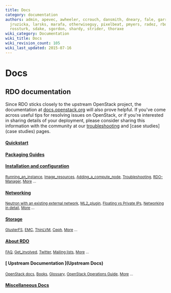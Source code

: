```yaml
---
title: Docs
category: documentation
authors: admin, apevec, awheeler, ccrouch, dansmith, dneary, fale, garrett, jlibosva,
  jruzicka, larsks, marafa, otherwiseguy, pixelbeat, pmyers, radez, rbowen, rkukura,
  rossturk, sdake, sgordon, shardy, strider, thoraxe
wiki_category: Documentation
wiki_title: Docs
wiki_revision_count: 105
wiki_last_updated: 2015-07-16
---
```


# Docs

## RDO documentation

Since RDO sticks closely to the upstream OpenStack project, the documentation at [docs.openstack.org](http://docs.openstack.org) will also prove helpful. If you've come across useful tips for resolving issues on OpenStack, or if you're interested in sharing details of your deployment, please consider sharing this information with the community at our [troubleshooting](troubleshooting) and [case studies](case studies) pages.

#### [Quickstart](Quickstart)

#### [Packaging Guides](https://rdoproject.org/packaging/index.html)

#### [ Installation and configuration](Install)

<small>[Running_an_instance](Running_an_instance), [Image_resources](Image_resources), [Adding_a_compute_node](Adding_a_compute_node), [Troubleshooting](Troubleshooting), [RDO-Manager](RDO-Manager), [More](Install) ...</small>

#### [ Networking ](Docs/Networking)

<small>[Neutron with an existing external network](Neutron_with_existing_external_network), [ML2_plugin](ML2_plugin), [Floating vs Private IPs](Difference_between_Floating_IP_and_private_IP), [Networking in detail](Networking_in_too_much_detail), [More](Docs/Networking) ... </small>

#### [ Storage ](Docs/Storage)

<small>[GlusterFS](Using_GlusterFS_for_Cinder_with_RDO_Havana), [EMC](https://wiki.openstack.org/wiki/How_to_deploy_cinder_with_EMC_plug-in), [ThinLVM](Using_ThinLVM_for_Cinder_with_RDO_Havana), [Ceph](http://openstack.redhat.com/Using_Ceph_for_Cinder_with_RDO_Havana), [More](Docs/Storage) ...</small>

#### [ About RDO ](Docs/About)

<small>[FAQ](Frequently_Asked_Questions), [Get_involved](Get_involved), [Twitter](http://twitter.com/rdocommunity), [Mailing lists](Mailing_lists), [More](Docs/About) ...</small>

#### [ Upstream Documentation ](Upstream Docs)

<small>[OpenStack docs](http://docs.openstack.org/), [Books](http://openstack.redhat.com/Books), [Glossary](http://docs.openstack.org/glossary/content/glossary.html), [OpenStack Operations Guide](http://docs.openstack.org/trunk/openstack-ops/content/index.html), [More](UpstreamDocs) ...</small>

#### [ Miscellaneous Docs ](Docs/Misc)
